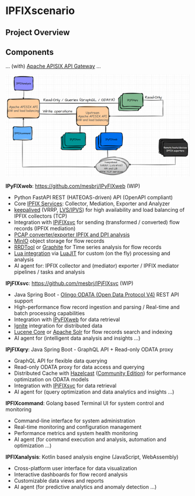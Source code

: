 # IPFIXscenario

## Project Overview

## Components

... (with) [Apache APISIX API Gateway](https://apisix.apache.org/) ...

![IPFIXscenario](/documentation/images/apisix.png)

**IPyFIXweb**: https://github.com/mesbrj/IPyFIXweb (WIP)
  - Python FastAPI REST (HATEOAS-driven) API (OpenAPI compliant)
  - Core [IPFIX Services](https://tools.netsa.cert.org/pyfixbuf/doc/index.html): Collector, Mediation, Exporter and Analyzer
  - [keepalived](https://www.keepalived.org/) (VRRP, [LVS/IPVS](http://www.linux-vs.org/)) for high availability and load balancing of IPFIX collectors (TCP)
  - Integration with [IPjFIXsvc](https://github.com/mesbrj/IPjFIXsvc) for sending (transformed / converted) flow records (IPFIX mediation)
  - [PCAP converter/exporter IPFIX and DPI analysis](https://tools.netsa.cert.org/yaf/yaf.html)
  - [MinIO](https://min.io/) object storage for flow records
  - [RRDTool](https://oss.oetiker.ch/rrdtool/) or [Graphite](https://graphiteapp.org/) for Time series analysis for flow records
  - [Lua integration](https://github.com/scoder/lupa) via [LuaJIT](https://luajit.org/) for custom (on the fly) processing and analysis
  - AI agent for: IPFIX collector and (mediator) exporter / IPFIX mediator pipelines / tasks and analysis

**IPjFIXsvc**: https://github.com/mesbrj/IPjFIXsvc (WIP)
  - Java Spring Boot - [Olingo ODATA (Open Data Protocol V4)](https://olingo.apache.org/doc/odata4/index.html) REST API support
  - High-performance flow record ingestion and parsing / Real-time and batch processing capabilities
  - Integration with [IPyFIXweb](https://github.com/mesbrj/IPyFIXweb) for data retrieval
  - [Ignite](https://ignite.apache.org/) integration for distributed data
  - [Lucene Core](https://lucene.apache.org/core/) or [Apache Solr](https://solr.apache.org/) for flow records search and indexing
  - AI agent for (intelligent data analysis and insights ...)

**IPjFIXqry**: Java Spring Boot - GraphQL API + Read-only ODATA proxy
  - GraphQL API for flexible data querying
  - Read-only ODATA proxy for data access and querying
  - Distributed Cache with [Hazelcast](https://hazelcast.com/) ([Community Edition](https://hazelcast.com/community-edition-projects/downloads/)) for performance optimization on ODATA models
  - Integration with [IPjFIXsvc](https://github.com/mesbrj/IPjFIXsvc) for data retrieval
  - AI agent for (query optimization and data analytics and insights ...)

**IPFIXcommand**: Golang based Terminal UI for system control and monitoring
  - Command-line interface for system administration
  - Real-time monitoring and configuration management
  - Performance metrics and system health monitoring
  - AI agent (for command execution and analysis, automation and optimization ...)

**IPFIXanalysis**: Kotlin based analysis engine (JavaScript, WebAssembly)
  - Cross-platform user interface for data visualization
  - Interactive dashboards for flow record analysis
  - Customizable data views and reports
  - AI agent (for predictive analytics and anomaly detection ...)
